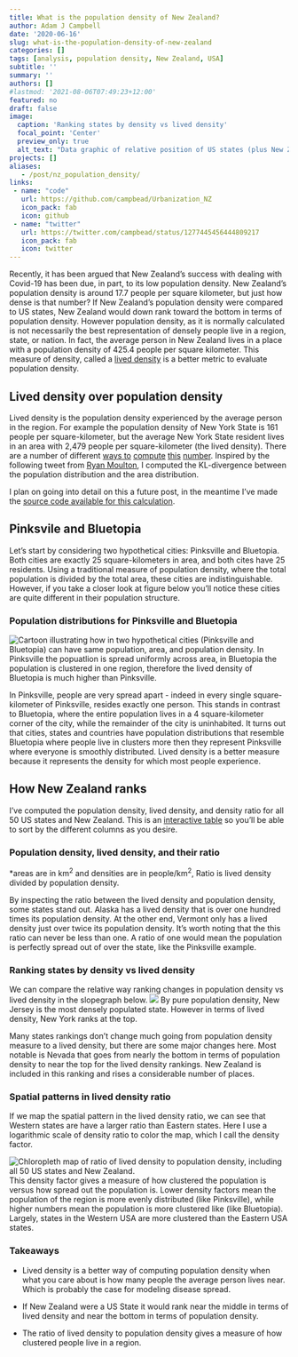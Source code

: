 ```yaml
---
title: What is the population density of New Zealand?
author: Adam J Campbell
date: '2020-06-16'
slug: what-is-the-population-density-of-new-zealand
categories: []
tags: [analysis, population density, New Zealand, USA] 
subtitle: ''
summary: ''
authors: []
#lastmod: '2021-08-06T07:49:23+12:00'
featured: no
draft: false
image: 
  caption: 'Ranking states by density vs lived density'
  focal_point: 'Center'
  preview_only: true
  alt_text: "Data graphic of relative position of US states (plus New Zealand) in terms of population density and lived density."
projects: []
aliases:
   - /post/nz_population_density/
links:
 - name: "code"
   url: https://github.com/campbead/Urbanization_NZ
   icon_pack: fab
   icon: github
 - name: "twitter"
   url: https://twitter.com/campbead/status/1277445456444809217
   icon_pack: fab
   icon: twitter
---
```


<script src="{{< blogdown/postref >}}index_files/core-js/shim.min.js"></script>
<script src="{{< blogdown/postref >}}index_files/react/react.min.js"></script>
<script src="{{< blogdown/postref >}}index_files/react/react-dom.min.js"></script>
<script src="{{< blogdown/postref >}}index_files/reactwidget/react-tools.js"></script>
<script src="{{< blogdown/postref >}}index_files/htmlwidgets/htmlwidgets.js"></script>
<link href="{{< blogdown/postref >}}index_files/reactable/reactable.css" rel="stylesheet" />
<script src="{{< blogdown/postref >}}index_files/reactable-binding/reactable.js"></script>

Recently, it has been argued that New Zealand’s success with dealing with Covid-19 has been due, in part, to its low population density. New Zealand’s population density is around 17.7 people per square kilometer, but just how dense is that number? If New Zealand’s population density were compared to US states, New Zealand would down rank toward the bottom in terms of population density. However population density, as it is normally calculated is not necessarily the best representation of densely people live in a region, state, or nation. In fact, the average person in New Zealand lives in a place with a population density of 425.4 people per square kilometer. This measure of density, called a [lived density](https://www.citylab.com/life/2018/02/theres-a-better-way-to-measure-population-density/552815/) is a better metric to evaluate population density.

## Lived density over population density

Lived density is the population density experienced by the average person in the region. For example the population density of New York State is 161 people per square-kilometer, but the average New York State resident lives in an area with 2,479 people per square-kilometer (the lived density). There are a number of different [ways to](https://www.citylab.com/equity/2018/11/citylab-congressional-density-index/575749/) [compute](https://arxiv.org/pdf/2005.01167.pdf) [this](https://www.nytimes.com/2019/10/29/upshot/suburbs-demographics-red-blue.html) [number](https://fivethirtyeight.com/features/how-urban-or-rural-is-your-state-and-what-does-that-mean-for-the-2020-election/). Inspired by the following tweet from [Ryan Moulton](https://twitter.com/moultano), I computed the KL-divergence between the population distribution and the area distribution.

I plan on going into detail on this a future post, in the meantime I’ve made the [source code available for this calculation](https://github.com/campbead/Urbanization_NZ).

## Pinksvile and Bluetopia

Let’s start by considering two hypothetical cities: Pinksville and Bluetopia. Both cities are exactly 25 square-kilometers in area, and both cites have 25 residents. Using a traditional measure of population density, where the total population is divided by the total area, these cities are indistinguishable. However, if you take a closer look at figure below you’ll notice these cities are quite different in their population structure.

### Population distributions for Pinksville and Bluetopia

![Cartoon illustrating how in two hypothetical cities (Pinksville and Bluetopia) can have same population, area, and population density. In Pinksville the popuatlion is spread uniformly across area, in Bluetopia the population is clustered in one region, therefore the lived density of Bluetopia is much higher than Pinksville.](popdensity.png)

In Pinksville, people are very spread apart - indeed in every single square-kilometer of Pinksville, resides exactly one person. This stands in contrast to Bluetopia, where the entire population lives in a 4 square-kilometer corner of the city, while the remainder of the city is uninhabited. It turns out that cities, states and countries have population distributions that resemble Bluetopia where people live in clusters more then they represent Pinksville where everyone is smoothly distributed. Lived density is a better measure because it represents the density for which most people experience.

## How New Zealand ranks

I’ve computed the population density, lived density, and density ratio for all 50 US states and New Zealand. This is an [interactive table](https://glin.github.io/reactable/) so you’ll be able to sort by the different columns as you desire.

### Population density, lived density, and their ratio

<div class="reactable html-widget html-fill-item-overflow-hidden html-fill-item" id="htmlwidget-1" style="width:auto;height:auto;"></div>
<script type="application/json" data-for="htmlwidget-1">{"x":{"tag":{"name":"Reactable","attribs":{"data":{"STATE":["Alabama","Alaska","Arizona","Arkansas","California","Colorado","Connecticut","Delaware","Florida","Georgia","Hawaii","Idaho","Illinois","Indiana","Iowa","Kansas","Kentucky","Louisiana","Maine","Maryland","Massachusetts","Michigan","Minnesota","Mississippi","Missouri","Montana","Nebraska","Nevada","New Hampshire","New Jersey","New Mexico","New York","New Zealand","North Carolina","North Dakota","Ohio","Oklahoma","Oregon","Pennsylvania","Rhode Island","South Carolina","South Dakota","Tennessee","Texas","Utah","Vermont","Virginia","Washington","West Virginia","Wisconsin","Wyoming"],"state_pop":[4864680,738516,6946685,2990671,39148760,5531141,3581504,949495,20598139,10297484,1422029,1687809,12821497,6637426,3132499,2908776,4440204,4663616,1332813,6003435,6830126,9957488,5527358,2988762,6090062,1041732,1904760,2922849,1343622,8881845,2092434,19618453,4699494,10155624,752201,11641879,3918137,4081943,12791181,1056611,4955925,864289,6651089,27885195,3045350,624977,8413774,7294336,1829054,5778394,581836],"state_land_area":[131174.048583,1478839.695958,294198.551143,134768.872727,403503.931312,268422.891711,12542.497068,5045.925646,138949.13625,149482.048342,16633.990195,214049.787659,143780.567633,92789.302676,144661.267977,211755.34406,102279.490672,111897.594374,79887.426037,25151.10028,20205.125364,146600.95299,206228.939448,121533.519481,178050.802184,376962.738765,198956.658395,284329.50647,23189.413166,19047.82598,314196.306401,122049.149763,264924.19380113,125923.656064,178707.534813,105828.882568,177662.925723,248606.99327,115884.442321,2677.779902,77864.918488,196346.981786,106802.728188,676653.171537,212886.22168,23874.175944,102257.71711,172112.58822,62266.474513,140290.039723,251458.544898],"population_density_land":[37.085689223977,0.499388812741861,23.6122338910617,22.1911108958978,97.0220039063985,20.6060703867059,285.549518615203,188.170628465896,148.242296108552,68.8877635422843,85.489349418244,7.88512344935762,89.1740602438494,71.5322327960201,21.6540269818321,13.7364939379089,43.4124570901442,41.6775358406062,16.6836392924051,238.694726400256,338.039278497594,67.9223961162055,26.802048319672,24.5920797222305,34.2040694301756,2.76348798667186,9.57374342415005,10.2797948629661,57.9411816237765,466.291796729235,6.65963907713633,160.742234076156,17.7390140650112,80.6490560823493,4.20911743193763,110.006632570457,22.0537683034045,16.4192605618572,110.378759597155,394.584707731517,63.647726039343,4.40184510165781,62.2745234400042,41.2104696659583,14.305059181226,26.1779506637618,82.2800883668192,42.3811882410143,29.3746195574013,41.1889112827206,2.31384461496829],"lived_density":[138.768489850384,69.0603791595432,618.417523816657,84.3711148574602,1718.3901618053,500.93140982248,739.66832927212,587.455133944451,885.999642657008,271.092010330548,1087.69148031111,144.889839052908,901.981058733295,310.178967751854,110.006224511306,160.165423567838,149.66646688173,327.644097894803,79.2538194783831,970.50756047917,1200.74811651632,429.545559406309,265.971911258191,99.6343434626691,238.815801019492,28.4525831075187,211.005746415347,960.259700606358,180.993979572994,1550.54475447699,164.223215739095,2478.88427162381,425.390975226308,242.339435550002,86.6288439621428,514.807873020688,169.550107966696,345.054223607448,653.141253224336,1160.50868929561,199.709075001467,54.9489876134793,206.223648326485,536.738348047376,542.010986105795,59.1336701829914,473.401765754834,539.744828741786,81.9849142740373,289.497189921189,46.1886707313263],"density_ratio":[3.74183391907049,138.289800246769,26.1905555683469,3.80202303765949,17.7113447735331,24.3098951144833,2.59033295821756,3.12192789455939,5.9766994030383,3.93527088688469,12.7231226780044,18.375088225754,10.1148367167178,4.33621258036715,5.08017398350904,11.6598474320893,3.44754655491981,7.86140762131098,4.75039157160763,4.06589443811914,3.55209643640529,6.3240636957421,9.92356659035553,4.05148098851529,6.98208736556953,10.2958953484668,22.0400460997397,93.4123407526135,3.12375368435225,3.32526706528649,24.6594768630782,15.4214869904656,23.9805309171809,3.00486387965351,20.5812371270107,4.67978939988882,7.68803342966664,21.0152109047485,5.91727299353682,2.9410888626866,3.1377252170489,12.4831715665743,3.31152511388003,13.0243200914244,37.8894612905294,2.25891136179924,5.75353983146354,12.7354812628743,2.79101195213199,7.02852250534326,19.9618723022848]},"columns":[{"id":"STATE","name":"REGION","type":"character","defaultSortDesc":false,"align":"left","style":{"fontFamily":"Karla, Helvetica Neue, Helvetica, Arial, sans-serif","fontSize":"13.5px","whiteSpace":"pre","color":"black"},"width":120,"headerStyle":{"color":"black"}},{"id":"state_pop","name":"POPULATION","type":"numeric","defaultSortDesc":true,"align":"right","style":{"fontFamily":"Fira Mono, Consolas,                                                         Monaco, monospace","fontSize":"13.5px","whiteSpace":"pre","color":"black"},"format":{"cell":{"digits":0,"separators":true},"aggregated":{"digits":0,"separators":true}},"headerStyle":{"color":"black"}},{"id":"state_land_area","name":"AREA","type":"numeric","defaultSortDesc":true,"align":"right","style":{"width":"50px","fontFamily":"Fira Mono, Consolas, Monaco, monospace","fontSize":"13.5px","whiteSpace":"pre","paddingRight":"30px","color":"black"},"format":{"cell":{"digits":0,"separators":true},"aggregated":{"digits":0,"separators":true}},"headerStyle":{"paddingRight":"30px","color":"black"}},{"id":"population_density_land","name":"POPULATION DENSITY","type":"numeric","defaultSortDesc":true,"align":"right","style":{"width":"50px","fontFamily":"Fira Mono, Consolas, Monaco, monospace","fontSize":"13.5px","whiteSpace":"pre","color":"black"},"format":{"cell":{"digits":1,"separators":true},"aggregated":{"digits":1,"separators":true}},"cell":[{"name":"div","attribs":{"style":{"display":"flex","alignItems":"center","justifyContent":"flex-end"}},"children":[{"name":"div","attribs":{"style":{"width":"40px"}},"children":["37.1"]},{"name":"div","attribs":{"style":{"flexGrow":1,"marginLeft":"16px","background":null}},"children":[{"name":"div","attribs":{"style":{"background":"#fc5185","width":"7.9533222510264%","height":"16px"}},"children":[]}]}]},{"name":"div","attribs":{"style":{"display":"flex","alignItems":"center","justifyContent":"flex-end"}},"children":[{"name":"div","attribs":{"style":{"width":"40px"}},"children":["0.5"]},{"name":"div","attribs":{"style":{"flexGrow":1,"marginLeft":"16px","background":null}},"children":[{"name":"div","attribs":{"style":{"background":"#fc5185","width":"0.107097919424014%","height":"16px"}},"children":[]}]}]},{"name":"div","attribs":{"style":{"display":"flex","alignItems":"center","justifyContent":"flex-end"}},"children":[{"name":"div","attribs":{"style":{"width":"40px"}},"children":["23.6"]},{"name":"div","attribs":{"style":{"flexGrow":1,"marginLeft":"16px","background":null}},"children":[{"name":"div","attribs":{"style":{"background":"#fc5185","width":"5.06383214474022%","height":"16px"}},"children":[]}]}]},{"name":"div","attribs":{"style":{"display":"flex","alignItems":"center","justifyContent":"flex-end"}},"children":[{"name":"div","attribs":{"style":{"width":"40px"}},"children":["22.2"]},{"name":"div","attribs":{"style":{"flexGrow":1,"marginLeft":"16px","background":null}},"children":[{"name":"div","attribs":{"style":{"background":"#fc5185","width":"4.75906096816533%","height":"16px"}},"children":[]}]}]},{"name":"div","attribs":{"style":{"display":"flex","alignItems":"center","justifyContent":"flex-end"}},"children":[{"name":"div","attribs":{"style":{"width":"40px"}},"children":["97.0"]},{"name":"div","attribs":{"style":{"flexGrow":1,"marginLeft":"16px","background":null}},"children":[{"name":"div","attribs":{"style":{"background":"#fc5185","width":"20.8071436355843%","height":"16px"}},"children":[]}]}]},{"name":"div","attribs":{"style":{"display":"flex","alignItems":"center","justifyContent":"flex-end"}},"children":[{"name":"div","attribs":{"style":{"width":"40px"}},"children":["20.6"]},{"name":"div","attribs":{"style":{"flexGrow":1,"marginLeft":"16px","background":null}},"children":[{"name":"div","attribs":{"style":{"background":"#fc5185","width":"4.41913637152647%","height":"16px"}},"children":[]}]}]},{"name":"div","attribs":{"style":{"display":"flex","alignItems":"center","justifyContent":"flex-end"}},"children":[{"name":"div","attribs":{"style":{"width":"40px"}},"children":["285.5"]},{"name":"div","attribs":{"style":{"flexGrow":1,"marginLeft":"16px","background":null}},"children":[{"name":"div","attribs":{"style":{"background":"#fc5185","width":"61.2383749013315%","height":"16px"}},"children":[]}]}]},{"name":"div","attribs":{"style":{"display":"flex","alignItems":"center","justifyContent":"flex-end"}},"children":[{"name":"div","attribs":{"style":{"width":"40px"}},"children":["188.2"]},{"name":"div","attribs":{"style":{"flexGrow":1,"marginLeft":"16px","background":null}},"children":[{"name":"div","attribs":{"style":{"background":"#fc5185","width":"40.354694160567%","height":"16px"}},"children":[]}]}]},{"name":"div","attribs":{"style":{"display":"flex","alignItems":"center","justifyContent":"flex-end"}},"children":[{"name":"div","attribs":{"style":{"width":"40px"}},"children":["148.2"]},{"name":"div","attribs":{"style":{"flexGrow":1,"marginLeft":"16px","background":null}},"children":[{"name":"div","attribs":{"style":{"background":"#fc5185","width":"31.7917443858942%","height":"16px"}},"children":[]}]}]},{"name":"div","attribs":{"style":{"display":"flex","alignItems":"center","justifyContent":"flex-end"}},"children":[{"name":"div","attribs":{"style":{"width":"40px"}},"children":["68.9"]},{"name":"div","attribs":{"style":{"flexGrow":1,"marginLeft":"16px","background":null}},"children":[{"name":"div","attribs":{"style":{"background":"#fc5185","width":"14.7735310862194%","height":"16px"}},"children":[]}]}]},{"name":"div","attribs":{"style":{"display":"flex","alignItems":"center","justifyContent":"flex-end"}},"children":[{"name":"div","attribs":{"style":{"width":"40px"}},"children":["85.5"]},{"name":"div","attribs":{"style":{"flexGrow":1,"marginLeft":"16px","background":null}},"children":[{"name":"div","attribs":{"style":{"background":"#fc5185","width":"18.3338737712956%","height":"16px"}},"children":[]}]}]},{"name":"div","attribs":{"style":{"display":"flex","alignItems":"center","justifyContent":"flex-end"}},"children":[{"name":"div","attribs":{"style":{"width":"40px"}},"children":["7.9"]},{"name":"div","attribs":{"style":{"flexGrow":1,"marginLeft":"16px","background":null}},"children":[{"name":"div","attribs":{"style":{"background":"#fc5185","width":"1.69102770082321%","height":"16px"}},"children":[]}]}]},{"name":"div","attribs":{"style":{"display":"flex","alignItems":"center","justifyContent":"flex-end"}},"children":[{"name":"div","attribs":{"style":{"width":"40px"}},"children":["89.2"]},{"name":"div","attribs":{"style":{"flexGrow":1,"marginLeft":"16px","background":null}},"children":[{"name":"div","attribs":{"style":{"background":"#fc5185","width":"19.1240894369906%","height":"16px"}},"children":[]}]}]},{"name":"div","attribs":{"style":{"display":"flex","alignItems":"center","justifyContent":"flex-end"}},"children":[{"name":"div","attribs":{"style":{"width":"40px"}},"children":["71.5"]},{"name":"div","attribs":{"style":{"flexGrow":1,"marginLeft":"16px","background":null}},"children":[{"name":"div","attribs":{"style":{"background":"#fc5185","width":"15.3406586385986%","height":"16px"}},"children":[]}]}]},{"name":"div","attribs":{"style":{"display":"flex","alignItems":"center","justifyContent":"flex-end"}},"children":[{"name":"div","attribs":{"style":{"width":"40px"}},"children":["21.7"]},{"name":"div","attribs":{"style":{"flexGrow":1,"marginLeft":"16px","background":null}},"children":[{"name":"div","attribs":{"style":{"background":"#fc5185","width":"4.64387903319819%","height":"16px"}},"children":[]}]}]},{"name":"div","attribs":{"style":{"display":"flex","alignItems":"center","justifyContent":"flex-end"}},"children":[{"name":"div","attribs":{"style":{"width":"40px"}},"children":["13.7"]},{"name":"div","attribs":{"style":{"flexGrow":1,"marginLeft":"16px","background":null}},"children":[{"name":"div","attribs":{"style":{"background":"#fc5185","width":"2.9459008359706%","height":"16px"}},"children":[]}]}]},{"name":"div","attribs":{"style":{"display":"flex","alignItems":"center","justifyContent":"flex-end"}},"children":[{"name":"div","attribs":{"style":{"width":"40px"}},"children":["43.4"]},{"name":"div","attribs":{"style":{"flexGrow":1,"marginLeft":"16px","background":null}},"children":[{"name":"div","attribs":{"style":{"background":"#fc5185","width":"9.31014815071962%","height":"16px"}},"children":[]}]}]},{"name":"div","attribs":{"style":{"display":"flex","alignItems":"center","justifyContent":"flex-end"}},"children":[{"name":"div","attribs":{"style":{"width":"40px"}},"children":["41.7"]},{"name":"div","attribs":{"style":{"flexGrow":1,"marginLeft":"16px","background":null}},"children":[{"name":"div","attribs":{"style":{"background":"#fc5185","width":"8.93808043224217%","height":"16px"}},"children":[]}]}]},{"name":"div","attribs":{"style":{"display":"flex","alignItems":"center","justifyContent":"flex-end"}},"children":[{"name":"div","attribs":{"style":{"width":"40px"}},"children":["16.7"]},{"name":"div","attribs":{"style":{"flexGrow":1,"marginLeft":"16px","background":null}},"children":[{"name":"div","attribs":{"style":{"background":"#fc5185","width":"3.57793969557927%","height":"16px"}},"children":[]}]}]},{"name":"div","attribs":{"style":{"display":"flex","alignItems":"center","justifyContent":"flex-end"}},"children":[{"name":"div","attribs":{"style":{"width":"40px"}},"children":["238.7"]},{"name":"div","attribs":{"style":{"flexGrow":1,"marginLeft":"16px","background":null}},"children":[{"name":"div","attribs":{"style":{"background":"#fc5185","width":"51.1899904897663%","height":"16px"}},"children":[]}]}]},{"name":"div","attribs":{"style":{"display":"flex","alignItems":"center","justifyContent":"flex-end"}},"children":[{"name":"div","attribs":{"style":{"width":"40px"}},"children":["338.0"]},{"name":"div","attribs":{"style":{"flexGrow":1,"marginLeft":"16px","background":null}},"children":[{"name":"div","attribs":{"style":{"background":"#fc5185","width":"72.4952231346858%","height":"16px"}},"children":[]}]}]},{"name":"div","attribs":{"style":{"display":"flex","alignItems":"center","justifyContent":"flex-end"}},"children":[{"name":"div","attribs":{"style":{"width":"40px"}},"children":["67.9"]},{"name":"div","attribs":{"style":{"flexGrow":1,"marginLeft":"16px","background":null}},"children":[{"name":"div","attribs":{"style":{"background":"#fc5185","width":"14.5665003314752%","height":"16px"}},"children":[]}]}]},{"name":"div","attribs":{"style":{"display":"flex","alignItems":"center","justifyContent":"flex-end"}},"children":[{"name":"div","attribs":{"style":{"width":"40px"}},"children":["26.8"]},{"name":"div","attribs":{"style":{"flexGrow":1,"marginLeft":"16px","background":null}},"children":[{"name":"div","attribs":{"style":{"background":"#fc5185","width":"5.7479133254483%","height":"16px"}},"children":[]}]}]},{"name":"div","attribs":{"style":{"display":"flex","alignItems":"center","justifyContent":"flex-end"}},"children":[{"name":"div","attribs":{"style":{"width":"40px"}},"children":["24.6"]},{"name":"div","attribs":{"style":{"flexGrow":1,"marginLeft":"16px","background":null}},"children":[{"name":"div","attribs":{"style":{"background":"#fc5185","width":"5.27396790909245%","height":"16px"}},"children":[]}]}]},{"name":"div","attribs":{"style":{"display":"flex","alignItems":"center","justifyContent":"flex-end"}},"children":[{"name":"div","attribs":{"style":{"width":"40px"}},"children":["34.2"]},{"name":"div","attribs":{"style":{"flexGrow":1,"marginLeft":"16px","background":null}},"children":[{"name":"div","attribs":{"style":{"background":"#fc5185","width":"7.33533587124998%","height":"16px"}},"children":[]}]}]},{"name":"div","attribs":{"style":{"display":"flex","alignItems":"center","justifyContent":"flex-end"}},"children":[{"name":"div","attribs":{"style":{"width":"40px"}},"children":["2.8"]},{"name":"div","attribs":{"style":{"flexGrow":1,"marginLeft":"16px","background":null}},"children":[{"name":"div","attribs":{"style":{"background":"#fc5185","width":"0.592652070239304%","height":"16px"}},"children":[]}]}]},{"name":"div","attribs":{"style":{"display":"flex","alignItems":"center","justifyContent":"flex-end"}},"children":[{"name":"div","attribs":{"style":{"width":"40px"}},"children":["9.6"]},{"name":"div","attribs":{"style":{"flexGrow":1,"marginLeft":"16px","background":null}},"children":[{"name":"div","attribs":{"style":{"background":"#fc5185","width":"2.05316574113126%","height":"16px"}},"children":[]}]}]},{"name":"div","attribs":{"style":{"display":"flex","alignItems":"center","justifyContent":"flex-end"}},"children":[{"name":"div","attribs":{"style":{"width":"40px"}},"children":["10.3"]},{"name":"div","attribs":{"style":{"flexGrow":1,"marginLeft":"16px","background":null}},"children":[{"name":"div","attribs":{"style":{"background":"#fc5185","width":"2.20458411129531%","height":"16px"}},"children":[]}]}]},{"name":"div","attribs":{"style":{"display":"flex","alignItems":"center","justifyContent":"flex-end"}},"children":[{"name":"div","attribs":{"style":{"width":"40px"}},"children":["57.9"]},{"name":"div","attribs":{"style":{"flexGrow":1,"marginLeft":"16px","background":null}},"children":[{"name":"div","attribs":{"style":{"background":"#fc5185","width":"12.425949165351%","height":"16px"}},"children":[]}]}]},{"name":"div","attribs":{"style":{"display":"flex","alignItems":"center","justifyContent":"flex-end"}},"children":[{"name":"div","attribs":{"style":{"width":"40px"}},"children":["466.3"]},{"name":"div","attribs":{"style":{"flexGrow":1,"marginLeft":"16px","background":null}},"children":[{"name":"div","attribs":{"style":{"background":"#fc5185","width":"100%","height":"16px"}},"children":[]}]}]},{"name":"div","attribs":{"style":{"display":"flex","alignItems":"center","justifyContent":"flex-end"}},"children":[{"name":"div","attribs":{"style":{"width":"40px"}},"children":["6.7"]},{"name":"div","attribs":{"style":{"flexGrow":1,"marginLeft":"16px","background":null}},"children":[{"name":"div","attribs":{"style":{"background":"#fc5185","width":"1.42821278946999%","height":"16px"}},"children":[]}]}]},{"name":"div","attribs":{"style":{"display":"flex","alignItems":"center","justifyContent":"flex-end"}},"children":[{"name":"div","attribs":{"style":{"width":"40px"}},"children":["160.7"]},{"name":"div","attribs":{"style":{"flexGrow":1,"marginLeft":"16px","background":null}},"children":[{"name":"div","attribs":{"style":{"background":"#fc5185","width":"34.4724559178757%","height":"16px"}},"children":[]}]}]},{"name":"div","attribs":{"style":{"display":"flex","alignItems":"center","justifyContent":"flex-end"}},"children":[{"name":"div","attribs":{"style":{"width":"40px"}},"children":["17.7"]},{"name":"div","attribs":{"style":{"flexGrow":1,"marginLeft":"16px","background":null}},"children":[{"name":"div","attribs":{"style":{"background":"#fc5185","width":"3.80427324465926%","height":"16px"}},"children":[]}]}]},{"name":"div","attribs":{"style":{"display":"flex","alignItems":"center","justifyContent":"flex-end"}},"children":[{"name":"div","attribs":{"style":{"width":"40px"}},"children":["80.6"]},{"name":"div","attribs":{"style":{"flexGrow":1,"marginLeft":"16px","background":null}},"children":[{"name":"div","attribs":{"style":{"background":"#fc5185","width":"17.2958342068326%","height":"16px"}},"children":[]}]}]},{"name":"div","attribs":{"style":{"display":"flex","alignItems":"center","justifyContent":"flex-end"}},"children":[{"name":"div","attribs":{"style":{"width":"40px"}},"children":["4.2"]},{"name":"div","attribs":{"style":{"flexGrow":1,"marginLeft":"16px","background":null}},"children":[{"name":"div","attribs":{"style":{"background":"#fc5185","width":"0.902678850767296%","height":"16px"}},"children":[]}]}]},{"name":"div","attribs":{"style":{"display":"flex","alignItems":"center","justifyContent":"flex-end"}},"children":[{"name":"div","attribs":{"style":{"width":"40px"}},"children":["110.0"]},{"name":"div","attribs":{"style":{"flexGrow":1,"marginLeft":"16px","background":null}},"children":[{"name":"div","attribs":{"style":{"background":"#fc5185","width":"23.5918009585605%","height":"16px"}},"children":[]}]}]},{"name":"div","attribs":{"style":{"display":"flex","alignItems":"center","justifyContent":"flex-end"}},"children":[{"name":"div","attribs":{"style":{"width":"40px"}},"children":["22.1"]},{"name":"div","attribs":{"style":{"flexGrow":1,"marginLeft":"16px","background":null}},"children":[{"name":"div","attribs":{"style":{"background":"#fc5185","width":"4.72960675227375%","height":"16px"}},"children":[]}]}]},{"name":"div","attribs":{"style":{"display":"flex","alignItems":"center","justifyContent":"flex-end"}},"children":[{"name":"div","attribs":{"style":{"width":"40px"}},"children":["16.4"]},{"name":"div","attribs":{"style":{"flexGrow":1,"marginLeft":"16px","background":null}},"children":[{"name":"div","attribs":{"style":{"background":"#fc5185","width":"3.52124156526636%","height":"16px"}},"children":[]}]}]},{"name":"div","attribs":{"style":{"display":"flex","alignItems":"center","justifyContent":"flex-end"}},"children":[{"name":"div","attribs":{"style":{"width":"40px"}},"children":["110.4"]},{"name":"div","attribs":{"style":{"flexGrow":1,"marginLeft":"16px","background":null}},"children":[{"name":"div","attribs":{"style":{"background":"#fc5185","width":"23.6716065715497%","height":"16px"}},"children":[]}]}]},{"name":"div","attribs":{"style":{"display":"flex","alignItems":"center","justifyContent":"flex-end"}},"children":[{"name":"div","attribs":{"style":{"width":"40px"}},"children":["394.6"]},{"name":"div","attribs":{"style":{"flexGrow":1,"marginLeft":"16px","background":null}},"children":[{"name":"div","attribs":{"style":{"background":"#fc5185","width":"84.6218420524012%","height":"16px"}},"children":[]}]}]},{"name":"div","attribs":{"style":{"display":"flex","alignItems":"center","justifyContent":"flex-end"}},"children":[{"name":"div","attribs":{"style":{"width":"40px"}},"children":["63.6"]},{"name":"div","attribs":{"style":{"flexGrow":1,"marginLeft":"16px","background":null}},"children":[{"name":"div","attribs":{"style":{"background":"#fc5185","width":"13.6497631924462%","height":"16px"}},"children":[]}]}]},{"name":"div","attribs":{"style":{"display":"flex","alignItems":"center","justifyContent":"flex-end"}},"children":[{"name":"div","attribs":{"style":{"width":"40px"}},"children":["4.4"]},{"name":"div","attribs":{"style":{"flexGrow":1,"marginLeft":"16px","background":null}},"children":[{"name":"div","attribs":{"style":{"background":"#fc5185","width":"0.94401083882114%","height":"16px"}},"children":[]}]}]},{"name":"div","attribs":{"style":{"display":"flex","alignItems":"center","justifyContent":"flex-end"}},"children":[{"name":"div","attribs":{"style":{"width":"40px"}},"children":["62.3"]},{"name":"div","attribs":{"style":{"flexGrow":1,"marginLeft":"16px","background":null}},"children":[{"name":"div","attribs":{"style":{"background":"#fc5185","width":"13.3552689274878%","height":"16px"}},"children":[]}]}]},{"name":"div","attribs":{"style":{"display":"flex","alignItems":"center","justifyContent":"flex-end"}},"children":[{"name":"div","attribs":{"style":{"width":"40px"}},"children":["41.2"]},{"name":"div","attribs":{"style":{"flexGrow":1,"marginLeft":"16px","background":null}},"children":[{"name":"div","attribs":{"style":{"background":"#fc5185","width":"8.83791436071269%","height":"16px"}},"children":[]}]}]},{"name":"div","attribs":{"style":{"display":"flex","alignItems":"center","justifyContent":"flex-end"}},"children":[{"name":"div","attribs":{"style":{"width":"40px"}},"children":["14.3"]},{"name":"div","attribs":{"style":{"flexGrow":1,"marginLeft":"16px","background":null}},"children":[{"name":"div","attribs":{"style":{"background":"#fc5185","width":"3.06783419343159%","height":"16px"}},"children":[]}]}]},{"name":"div","attribs":{"style":{"display":"flex","alignItems":"center","justifyContent":"flex-end"}},"children":[{"name":"div","attribs":{"style":{"width":"40px"}},"children":["26.2"]},{"name":"div","attribs":{"style":{"flexGrow":1,"marginLeft":"16px","background":null}},"children":[{"name":"div","attribs":{"style":{"background":"#fc5185","width":"5.61407059857901%","height":"16px"}},"children":[]}]}]},{"name":"div","attribs":{"style":{"display":"flex","alignItems":"center","justifyContent":"flex-end"}},"children":[{"name":"div","attribs":{"style":{"width":"40px"}},"children":["82.3"]},{"name":"div","attribs":{"style":{"flexGrow":1,"marginLeft":"16px","background":null}},"children":[{"name":"div","attribs":{"style":{"background":"#fc5185","width":"17.6456221070081%","height":"16px"}},"children":[]}]}]},{"name":"div","attribs":{"style":{"display":"flex","alignItems":"center","justifyContent":"flex-end"}},"children":[{"name":"div","attribs":{"style":{"width":"40px"}},"children":["42.4"]},{"name":"div","attribs":{"style":{"flexGrow":1,"marginLeft":"16px","background":null}},"children":[{"name":"div","attribs":{"style":{"background":"#fc5185","width":"9.08898430945893%","height":"16px"}},"children":[]}]}]},{"name":"div","attribs":{"style":{"display":"flex","alignItems":"center","justifyContent":"flex-end"}},"children":[{"name":"div","attribs":{"style":{"width":"40px"}},"children":["29.4"]},{"name":"div","attribs":{"style":{"flexGrow":1,"marginLeft":"16px","background":null}},"children":[{"name":"div","attribs":{"style":{"background":"#fc5185","width":"6.29962177405803%","height":"16px"}},"children":[]}]}]},{"name":"div","attribs":{"style":{"display":"flex","alignItems":"center","justifyContent":"flex-end"}},"children":[{"name":"div","attribs":{"style":{"width":"40px"}},"children":["41.2"]},{"name":"div","attribs":{"style":{"flexGrow":1,"marginLeft":"16px","background":null}},"children":[{"name":"div","attribs":{"style":{"background":"#fc5185","width":"8.83329099324432%","height":"16px"}},"children":[]}]}]},{"name":"div","attribs":{"style":{"display":"flex","alignItems":"center","justifyContent":"flex-end"}},"children":[{"name":"div","attribs":{"style":{"width":"40px"}},"children":["2.3"]},{"name":"div","attribs":{"style":{"flexGrow":1,"marginLeft":"16px","background":null}},"children":[{"name":"div","attribs":{"style":{"background":"#fc5185","width":"0.496222457954132%","height":"16px"}},"children":[]}]}]}],"headerStyle":{"textAlign":"left","color":"black"}},{"id":"lived_density","name":"LIVED DENSITY","type":"numeric","defaultSortDesc":true,"align":"right","style":{"fontFamily":"Fira Mono, Consolas,                                                         Monaco, monospace","fontSize":"13.5px","whiteSpace":"pre","color":"black"},"format":{"cell":{"digits":0,"separators":true},"aggregated":{"digits":0,"separators":true}},"cell":[{"name":"div","attribs":{"style":{"display":"flex","alignItems":"center","justifyContent":"flex-end"}},"children":[{"name":"div","attribs":{"style":{"width":"40px"}},"children":["138.8"]},{"name":"div","attribs":{"style":{"flexGrow":1,"marginLeft":"16px","background":null}},"children":[{"name":"div","attribs":{"style":{"background":"#3fc1c9","width":"5.59802211982581%","height":"16px"}},"children":[]}]}]},{"name":"div","attribs":{"style":{"display":"flex","alignItems":"center","justifyContent":"flex-end"}},"children":[{"name":"div","attribs":{"style":{"width":"40px"}},"children":["69.1"]},{"name":"div","attribs":{"style":{"flexGrow":1,"marginLeft":"16px","background":null}},"children":[{"name":"div","attribs":{"style":{"background":"#3fc1c9","width":"2.78594607864871%","height":"16px"}},"children":[]}]}]},{"name":"div","attribs":{"style":{"display":"flex","alignItems":"center","justifyContent":"flex-end"}},"children":[{"name":"div","attribs":{"style":{"width":"40px"}},"children":["618.4"]},{"name":"div","attribs":{"style":{"flexGrow":1,"marginLeft":"16px","background":null}},"children":[{"name":"div","attribs":{"style":{"background":"#3fc1c9","width":"24.9474140804305%","height":"16px"}},"children":[]}]}]},{"name":"div","attribs":{"style":{"display":"flex","alignItems":"center","justifyContent":"flex-end"}},"children":[{"name":"div","attribs":{"style":{"width":"40px"}},"children":["84.4"]},{"name":"div","attribs":{"style":{"flexGrow":1,"marginLeft":"16px","background":null}},"children":[{"name":"div","attribs":{"style":{"background":"#3fc1c9","width":"3.40359232672819%","height":"16px"}},"children":[]}]}]},{"name":"div","attribs":{"style":{"display":"flex","alignItems":"center","justifyContent":"flex-end"}},"children":[{"name":"div","attribs":{"style":{"width":"40px"}},"children":["1718.4"]},{"name":"div","attribs":{"style":{"flexGrow":1,"marginLeft":"16px","background":null}},"children":[{"name":"div","attribs":{"style":{"background":"#3fc1c9","width":"69.3211127875546%","height":"16px"}},"children":[]}]}]},{"name":"div","attribs":{"style":{"display":"flex","alignItems":"center","justifyContent":"flex-end"}},"children":[{"name":"div","attribs":{"style":{"width":"40px"}},"children":["500.9"]},{"name":"div","attribs":{"style":{"flexGrow":1,"marginLeft":"16px","background":null}},"children":[{"name":"div","attribs":{"style":{"background":"#3fc1c9","width":"20.2079385293102%","height":"16px"}},"children":[]}]}]},{"name":"div","attribs":{"style":{"display":"flex","alignItems":"center","justifyContent":"flex-end"}},"children":[{"name":"div","attribs":{"style":{"width":"40px"}},"children":["739.7"]},{"name":"div","attribs":{"style":{"flexGrow":1,"marginLeft":"16px","background":null}},"children":[{"name":"div","attribs":{"style":{"background":"#3fc1c9","width":"29.838760031649%","height":"16px"}},"children":[]}]}]},{"name":"div","attribs":{"style":{"display":"flex","alignItems":"center","justifyContent":"flex-end"}},"children":[{"name":"div","attribs":{"style":{"width":"40px"}},"children":["587.5"]},{"name":"div","attribs":{"style":{"flexGrow":1,"marginLeft":"16px","background":null}},"children":[{"name":"div","attribs":{"style":{"background":"#3fc1c9","width":"23.6983686842159%","height":"16px"}},"children":[]}]}]},{"name":"div","attribs":{"style":{"display":"flex","alignItems":"center","justifyContent":"flex-end"}},"children":[{"name":"div","attribs":{"style":{"width":"40px"}},"children":["886.0"]},{"name":"div","attribs":{"style":{"flexGrow":1,"marginLeft":"16px","background":null}},"children":[{"name":"div","attribs":{"style":{"background":"#3fc1c9","width":"35.7418719703533%","height":"16px"}},"children":[]}]}]},{"name":"div","attribs":{"style":{"display":"flex","alignItems":"center","justifyContent":"flex-end"}},"children":[{"name":"div","attribs":{"style":{"width":"40px"}},"children":["271.1"]},{"name":"div","attribs":{"style":{"flexGrow":1,"marginLeft":"16px","background":null}},"children":[{"name":"div","attribs":{"style":{"background":"#3fc1c9","width":"10.9360494732966%","height":"16px"}},"children":[]}]}]},{"name":"div","attribs":{"style":{"display":"flex","alignItems":"center","justifyContent":"flex-end"}},"children":[{"name":"div","attribs":{"style":{"width":"40px"}},"children":["1087.7"]},{"name":"div","attribs":{"style":{"flexGrow":1,"marginLeft":"16px","background":null}},"children":[{"name":"div","attribs":{"style":{"background":"#3fc1c9","width":"43.8782678466311%","height":"16px"}},"children":[]}]}]},{"name":"div","attribs":{"style":{"display":"flex","alignItems":"center","justifyContent":"flex-end"}},"children":[{"name":"div","attribs":{"style":{"width":"40px"}},"children":["144.9"]},{"name":"div","attribs":{"style":{"flexGrow":1,"marginLeft":"16px","background":null}},"children":[{"name":"div","attribs":{"style":{"background":"#3fc1c9","width":"5.84496181251725%","height":"16px"}},"children":[]}]}]},{"name":"div","attribs":{"style":{"display":"flex","alignItems":"center","justifyContent":"flex-end"}},"children":[{"name":"div","attribs":{"style":{"width":"40px"}},"children":["902.0"]},{"name":"div","attribs":{"style":{"flexGrow":1,"marginLeft":"16px","background":null}},"children":[{"name":"div","attribs":{"style":{"background":"#3fc1c9","width":"36.3865739541945%","height":"16px"}},"children":[]}]}]},{"name":"div","attribs":{"style":{"display":"flex","alignItems":"center","justifyContent":"flex-end"}},"children":[{"name":"div","attribs":{"style":{"width":"40px"}},"children":["310.2"]},{"name":"div","attribs":{"style":{"flexGrow":1,"marginLeft":"16px","background":null}},"children":[{"name":"div","attribs":{"style":{"background":"#3fc1c9","width":"12.5128458517617%","height":"16px"}},"children":[]}]}]},{"name":"div","attribs":{"style":{"display":"flex","alignItems":"center","justifyContent":"flex-end"}},"children":[{"name":"div","attribs":{"style":{"width":"40px"}},"children":["110.0"]},{"name":"div","attribs":{"style":{"flexGrow":1,"marginLeft":"16px","background":null}},"children":[{"name":"div","attribs":{"style":{"background":"#3fc1c9","width":"4.43773135238966%","height":"16px"}},"children":[]}]}]},{"name":"div","attribs":{"style":{"display":"flex","alignItems":"center","justifyContent":"flex-end"}},"children":[{"name":"div","attribs":{"style":{"width":"40px"}},"children":["160.2"]},{"name":"div","attribs":{"style":{"flexGrow":1,"marginLeft":"16px","background":null}},"children":[{"name":"div","attribs":{"style":{"background":"#3fc1c9","width":"6.46119003623028%","height":"16px"}},"children":[]}]}]},{"name":"div","attribs":{"style":{"display":"flex","alignItems":"center","justifyContent":"flex-end"}},"children":[{"name":"div","attribs":{"style":{"width":"40px"}},"children":["149.7"]},{"name":"div","attribs":{"style":{"flexGrow":1,"marginLeft":"16px","background":null}},"children":[{"name":"div","attribs":{"style":{"background":"#3fc1c9","width":"6.03765446394519%","height":"16px"}},"children":[]}]}]},{"name":"div","attribs":{"style":{"display":"flex","alignItems":"center","justifyContent":"flex-end"}},"children":[{"name":"div","attribs":{"style":{"width":"40px"}},"children":["327.6"]},{"name":"div","attribs":{"style":{"flexGrow":1,"marginLeft":"16px","background":null}},"children":[{"name":"div","attribs":{"style":{"background":"#3fc1c9","width":"13.2174019435033%","height":"16px"}},"children":[]}]}]},{"name":"div","attribs":{"style":{"display":"flex","alignItems":"center","justifyContent":"flex-end"}},"children":[{"name":"div","attribs":{"style":{"width":"40px"}},"children":["79.3"]},{"name":"div","attribs":{"style":{"flexGrow":1,"marginLeft":"16px","background":null}},"children":[{"name":"div","attribs":{"style":{"background":"#3fc1c9","width":"3.19715689778721%","height":"16px"}},"children":[]}]}]},{"name":"div","attribs":{"style":{"display":"flex","alignItems":"center","justifyContent":"flex-end"}},"children":[{"name":"div","attribs":{"style":{"width":"40px"}},"children":["970.5"]},{"name":"div","attribs":{"style":{"flexGrow":1,"marginLeft":"16px","background":null}},"children":[{"name":"div","attribs":{"style":{"background":"#3fc1c9","width":"39.1509830284829%","height":"16px"}},"children":[]}]}]},{"name":"div","attribs":{"style":{"display":"flex","alignItems":"center","justifyContent":"flex-end"}},"children":[{"name":"div","attribs":{"style":{"width":"40px"}},"children":["1200.7"]},{"name":"div","attribs":{"style":{"flexGrow":1,"marginLeft":"16px","background":null}},"children":[{"name":"div","attribs":{"style":{"background":"#3fc1c9","width":"48.4390550321963%","height":"16px"}},"children":[]}]}]},{"name":"div","attribs":{"style":{"display":"flex","alignItems":"center","justifyContent":"flex-end"}},"children":[{"name":"div","attribs":{"style":{"width":"40px"}},"children":["429.5"]},{"name":"div","attribs":{"style":{"flexGrow":1,"marginLeft":"16px","background":null}},"children":[{"name":"div","attribs":{"style":{"background":"#3fc1c9","width":"17.3281812436097%","height":"16px"}},"children":[]}]}]},{"name":"div","attribs":{"style":{"display":"flex","alignItems":"center","justifyContent":"flex-end"}},"children":[{"name":"div","attribs":{"style":{"width":"40px"}},"children":["266.0"]},{"name":"div","attribs":{"style":{"flexGrow":1,"marginLeft":"16px","background":null}},"children":[{"name":"div","attribs":{"style":{"background":"#3fc1c9","width":"10.7295009413233%","height":"16px"}},"children":[]}]}]},{"name":"div","attribs":{"style":{"display":"flex","alignItems":"center","justifyContent":"flex-end"}},"children":[{"name":"div","attribs":{"style":{"width":"40px"}},"children":["99.6"]},{"name":"div","attribs":{"style":{"flexGrow":1,"marginLeft":"16px","background":null}},"children":[{"name":"div","attribs":{"style":{"background":"#3fc1c9","width":"4.01932210402879%","height":"16px"}},"children":[]}]}]},{"name":"div","attribs":{"style":{"display":"flex","alignItems":"center","justifyContent":"flex-end"}},"children":[{"name":"div","attribs":{"style":{"width":"40px"}},"children":["238.8"]},{"name":"div","attribs":{"style":{"flexGrow":1,"marginLeft":"16px","background":null}},"children":[{"name":"div","attribs":{"style":{"background":"#3fc1c9","width":"9.63400364241505%","height":"16px"}},"children":[]}]}]},{"name":"div","attribs":{"style":{"display":"flex","alignItems":"center","justifyContent":"flex-end"}},"children":[{"name":"div","attribs":{"style":{"width":"40px"}},"children":["28.5"]},{"name":"div","attribs":{"style":{"flexGrow":1,"marginLeft":"16px","background":null}},"children":[{"name":"div","attribs":{"style":{"background":"#3fc1c9","width":"1.14779796028479%","height":"16px"}},"children":[]}]}]},{"name":"div","attribs":{"style":{"display":"flex","alignItems":"center","justifyContent":"flex-end"}},"children":[{"name":"div","attribs":{"style":{"width":"40px"}},"children":["211.0"]},{"name":"div","attribs":{"style":{"flexGrow":1,"marginLeft":"16px","background":null}},"children":[{"name":"div","attribs":{"style":{"background":"#3fc1c9","width":"8.51212575071631%","height":"16px"}},"children":[]}]}]},{"name":"div","attribs":{"style":{"display":"flex","alignItems":"center","justifyContent":"flex-end"}},"children":[{"name":"div","attribs":{"style":{"width":"40px"}},"children":["960.3"]},{"name":"div","attribs":{"style":{"flexGrow":1,"marginLeft":"16px","background":null}},"children":[{"name":"div","attribs":{"style":{"background":"#3fc1c9","width":"38.737576884835%","height":"16px"}},"children":[]}]}]},{"name":"div","attribs":{"style":{"display":"flex","alignItems":"center","justifyContent":"flex-end"}},"children":[{"name":"div","attribs":{"style":{"width":"40px"}},"children":["181.0"]},{"name":"div","attribs":{"style":{"flexGrow":1,"marginLeft":"16px","background":null}},"children":[{"name":"div","attribs":{"style":{"background":"#3fc1c9","width":"7.30142918105785%","height":"16px"}},"children":[]}]}]},{"name":"div","attribs":{"style":{"display":"flex","alignItems":"center","justifyContent":"flex-end"}},"children":[{"name":"div","attribs":{"style":{"width":"40px"}},"children":["1550.5"]},{"name":"div","attribs":{"style":{"flexGrow":1,"marginLeft":"16px","background":null}},"children":[{"name":"div","attribs":{"style":{"background":"#3fc1c9","width":"62.5501066034555%","height":"16px"}},"children":[]}]}]},{"name":"div","attribs":{"style":{"display":"flex","alignItems":"center","justifyContent":"flex-end"}},"children":[{"name":"div","attribs":{"style":{"width":"40px"}},"children":["164.2"]},{"name":"div","attribs":{"style":{"flexGrow":1,"marginLeft":"16px","background":null}},"children":[{"name":"div","attribs":{"style":{"background":"#3fc1c9","width":"6.62488433280182%","height":"16px"}},"children":[]}]}]},{"name":"div","attribs":{"style":{"display":"flex","alignItems":"center","justifyContent":"flex-end"}},"children":[{"name":"div","attribs":{"style":{"width":"40px"}},"children":["2478.9"]},{"name":"div","attribs":{"style":{"flexGrow":1,"marginLeft":"16px","background":null}},"children":[{"name":"div","attribs":{"style":{"background":"#3fc1c9","width":"100%","height":"16px"}},"children":[]}]}]},{"name":"div","attribs":{"style":{"display":"flex","alignItems":"center","justifyContent":"flex-end"}},"children":[{"name":"div","attribs":{"style":{"width":"40px"}},"children":["425.4"]},{"name":"div","attribs":{"style":{"flexGrow":1,"marginLeft":"16px","background":null}},"children":[{"name":"div","attribs":{"style":{"background":"#3fc1c9","width":"17.1605822867903%","height":"16px"}},"children":[]}]}]},{"name":"div","attribs":{"style":{"display":"flex","alignItems":"center","justifyContent":"flex-end"}},"children":[{"name":"div","attribs":{"style":{"width":"40px"}},"children":["242.3"]},{"name":"div","attribs":{"style":{"flexGrow":1,"marginLeft":"16px","background":null}},"children":[{"name":"div","attribs":{"style":{"background":"#3fc1c9","width":"9.77614963006141%","height":"16px"}},"children":[]}]}]},{"name":"div","attribs":{"style":{"display":"flex","alignItems":"center","justifyContent":"flex-end"}},"children":[{"name":"div","attribs":{"style":{"width":"40px"}},"children":["86.6"]},{"name":"div","attribs":{"style":{"flexGrow":1,"marginLeft":"16px","background":null}},"children":[{"name":"div","attribs":{"style":{"background":"#3fc1c9","width":"3.4946707659489%","height":"16px"}},"children":[]}]}]},{"name":"div","attribs":{"style":{"display":"flex","alignItems":"center","justifyContent":"flex-end"}},"children":[{"name":"div","attribs":{"style":{"width":"40px"}},"children":["514.8"]},{"name":"div","attribs":{"style":{"flexGrow":1,"marginLeft":"16px","background":null}},"children":[{"name":"div","attribs":{"style":{"background":"#3fc1c9","width":"20.7677251783706%","height":"16px"}},"children":[]}]}]},{"name":"div","attribs":{"style":{"display":"flex","alignItems":"center","justifyContent":"flex-end"}},"children":[{"name":"div","attribs":{"style":{"width":"40px"}},"children":["169.6"]},{"name":"div","attribs":{"style":{"flexGrow":1,"marginLeft":"16px","background":null}},"children":[{"name":"div","attribs":{"style":{"background":"#3fc1c9","width":"6.83977505152472%","height":"16px"}},"children":[]}]}]},{"name":"div","attribs":{"style":{"display":"flex","alignItems":"center","justifyContent":"flex-end"}},"children":[{"name":"div","attribs":{"style":{"width":"40px"}},"children":["345.1"]},{"name":"div","attribs":{"style":{"flexGrow":1,"marginLeft":"16px","background":null}},"children":[{"name":"div","attribs":{"style":{"background":"#3fc1c9","width":"13.9197391163976%","height":"16px"}},"children":[]}]}]},{"name":"div","attribs":{"style":{"display":"flex","alignItems":"center","justifyContent":"flex-end"}},"children":[{"name":"div","attribs":{"style":{"width":"40px"}},"children":["653.1"]},{"name":"div","attribs":{"style":{"flexGrow":1,"marginLeft":"16px","background":null}},"children":[{"name":"div","attribs":{"style":{"background":"#3fc1c9","width":"26.3481946576106%","height":"16px"}},"children":[]}]}]},{"name":"div","attribs":{"style":{"display":"flex","alignItems":"center","justifyContent":"flex-end"}},"children":[{"name":"div","attribs":{"style":{"width":"40px"}},"children":["1160.5"]},{"name":"div","attribs":{"style":{"flexGrow":1,"marginLeft":"16px","background":null}},"children":[{"name":"div","attribs":{"style":{"background":"#3fc1c9","width":"46.8157671812331%","height":"16px"}},"children":[]}]}]},{"name":"div","attribs":{"style":{"display":"flex","alignItems":"center","justifyContent":"flex-end"}},"children":[{"name":"div","attribs":{"style":{"width":"40px"}},"children":["199.7"]},{"name":"div","attribs":{"style":{"flexGrow":1,"marginLeft":"16px","background":null}},"children":[{"name":"div","attribs":{"style":{"background":"#3fc1c9","width":"8.05640978433598%","height":"16px"}},"children":[]}]}]},{"name":"div","attribs":{"style":{"display":"flex","alignItems":"center","justifyContent":"flex-end"}},"children":[{"name":"div","attribs":{"style":{"width":"40px"}},"children":["54.9"]},{"name":"div","attribs":{"style":{"flexGrow":1,"marginLeft":"16px","background":null}},"children":[{"name":"div","attribs":{"style":{"background":"#3fc1c9","width":"2.21668224864263%","height":"16px"}},"children":[]}]}]},{"name":"div","attribs":{"style":{"display":"flex","alignItems":"center","justifyContent":"flex-end"}},"children":[{"name":"div","attribs":{"style":{"width":"40px"}},"children":["206.2"]},{"name":"div","attribs":{"style":{"flexGrow":1,"marginLeft":"16px","background":null}},"children":[{"name":"div","attribs":{"style":{"background":"#3fc1c9","width":"8.31921242500748%","height":"16px"}},"children":[]}]}]},{"name":"div","attribs":{"style":{"display":"flex","alignItems":"center","justifyContent":"flex-end"}},"children":[{"name":"div","attribs":{"style":{"width":"40px"}},"children":["536.7"]},{"name":"div","attribs":{"style":{"flexGrow":1,"marginLeft":"16px","background":null}},"children":[{"name":"div","attribs":{"style":{"background":"#3fc1c9","width":"21.6524165404374%","height":"16px"}},"children":[]}]}]},{"name":"div","attribs":{"style":{"display":"flex","alignItems":"center","justifyContent":"flex-end"}},"children":[{"name":"div","attribs":{"style":{"width":"40px"}},"children":["542.0"]},{"name":"div","attribs":{"style":{"flexGrow":1,"marginLeft":"16px","background":null}},"children":[{"name":"div","attribs":{"style":{"background":"#3fc1c9","width":"21.8651186063941%","height":"16px"}},"children":[]}]}]},{"name":"div","attribs":{"style":{"display":"flex","alignItems":"center","justifyContent":"flex-end"}},"children":[{"name":"div","attribs":{"style":{"width":"40px"}},"children":["59.1"]},{"name":"div","attribs":{"style":{"flexGrow":1,"marginLeft":"16px","background":null}},"children":[{"name":"div","attribs":{"style":{"background":"#3fc1c9","width":"2.38549539645332%","height":"16px"}},"children":[]}]}]},{"name":"div","attribs":{"style":{"display":"flex","alignItems":"center","justifyContent":"flex-end"}},"children":[{"name":"div","attribs":{"style":{"width":"40px"}},"children":["473.4"]},{"name":"div","attribs":{"style":{"flexGrow":1,"marginLeft":"16px","background":null}},"children":[{"name":"div","attribs":{"style":{"background":"#3fc1c9","width":"19.0973726032288%","height":"16px"}},"children":[]}]}]},{"name":"div","attribs":{"style":{"display":"flex","alignItems":"center","justifyContent":"flex-end"}},"children":[{"name":"div","attribs":{"style":{"width":"40px"}},"children":["539.7"]},{"name":"div","attribs":{"style":{"flexGrow":1,"marginLeft":"16px","background":null}},"children":[{"name":"div","attribs":{"style":{"background":"#3fc1c9","width":"21.7737001650432%","height":"16px"}},"children":[]}]}]},{"name":"div","attribs":{"style":{"display":"flex","alignItems":"center","justifyContent":"flex-end"}},"children":[{"name":"div","attribs":{"style":{"width":"40px"}},"children":["82.0"]},{"name":"div","attribs":{"style":{"flexGrow":1,"marginLeft":"16px","background":null}},"children":[{"name":"div","attribs":{"style":{"background":"#3fc1c9","width":"3.30733125432807%","height":"16px"}},"children":[]}]}]},{"name":"div","attribs":{"style":{"display":"flex","alignItems":"center","justifyContent":"flex-end"}},"children":[{"name":"div","attribs":{"style":{"width":"40px"}},"children":["289.5"]},{"name":"div","attribs":{"style":{"flexGrow":1,"marginLeft":"16px","background":null}},"children":[{"name":"div","attribs":{"style":{"background":"#3fc1c9","width":"11.6785278455759%","height":"16px"}},"children":[]}]}]},{"name":"div","attribs":{"style":{"display":"flex","alignItems":"center","justifyContent":"flex-end"}},"children":[{"name":"div","attribs":{"style":{"width":"40px"}},"children":["46.2"]},{"name":"div","attribs":{"style":{"flexGrow":1,"marginLeft":"16px","background":null}},"children":[{"name":"div","attribs":{"style":{"background":"#3fc1c9","width":"1.86328467448261%","height":"16px"}},"children":[]}]}]}],"headerStyle":{"textAlign":"left","color":"black"}},{"id":"density_ratio","name":"RATIO","type":"numeric","defaultSortDesc":true,"align":"right","style":{"fontFamily":"Fira Mono, Consolas, Monaco, monospace","fontSize":"13.5px","whiteSpace":"pre","color":"black"},"format":{"cell":{"digits":1,"separators":true},"aggregated":{"digits":1,"separators":true}},"width":60,"headerStyle":{"color":"black"}}],"defaultSorted":[{"id":"lived_density","desc":true}],"pagination":false,"highlight":true,"compact":true,"showSortIcon":false,"theme":{"borderColor":"#dfe2e5","stripedColor":"#f6f8fa","highlightColor":"#f0f5f9","cellPadding":"8px 12px","style":{"fontFamily":"Karla, Helvetica Neue, Helvetica, Arial, sans-serif","margin":"0px auto auto auto","fontSize":"13px","width":"720px"},"searchInputStyle":{"width":"100%"}},"dataKey":"d0b8430590d375f38a2f9abb32edfc4c"},"children":[]},"class":"reactR_markup"},"evals":[],"jsHooks":[]}</script>

\*areas are in km<sup>2</sup> and densities are in people/km<sup>2</sup>, Ratio is lived density divided by population density.

By inspecting the ratio between the lived density and population density, some states stand out. Alaska has a lived density that is over one hundred times its population density. At the other end, Vermont only has a lived density just over twice its population density. It’s worth noting that the this ratio can never be less than one. A ratio of one would mean the population is perfectly spread out of over the state, like the Pinksville example.

### Ranking states by density vs lived density

We can compare the relative way ranking changes in population density vs lived density in the slopegraph below.
![](beautiful_plot.png)
By pure population density, New Jersey is the most densely populated state. However in terms of lived density, New York ranks at the top.

Many states rankings don’t change much going from population density measure to a lived density, but there are some major changes here. Most notable is Nevada that goes from nearly the bottom in terms of population density to near the top for the lived density rankings. New Zealand is included in this ranking and rises a considerable number of places.

### Spatial patterns in lived density ratio

If we map the spatial pattern in the lived density ratio, we can see that Western states are have a larger ratio than Eastern states. Here I use a logarithmic scale of density ratio to color the map, which I call the density factor.

![Chloropleth map of ratio of lived density to population density, including all 50 US states and New Zealand.](density_ratio_map.png)
This density factor gives a measure of how clustered the population is versus how spread out the population is. Lower density factors mean the population of the region is more evenly distributed (like Pinksville), while higher numbers mean the population is more clustered like (like Bluetopia). Largely, states in the Western USA are more clustered than the Eastern USA states.

### Takeaways

- Lived density is a better way of computing population density when what you care about is how many people the average person lives near. Which is probably the case for modeling disease spread.

- If New Zealand were a US State it would rank near the middle in terms of lived density and near the bottom in terms of population density.

- The ratio of lived density to population density gives a measure of how clustered people live in a region.

